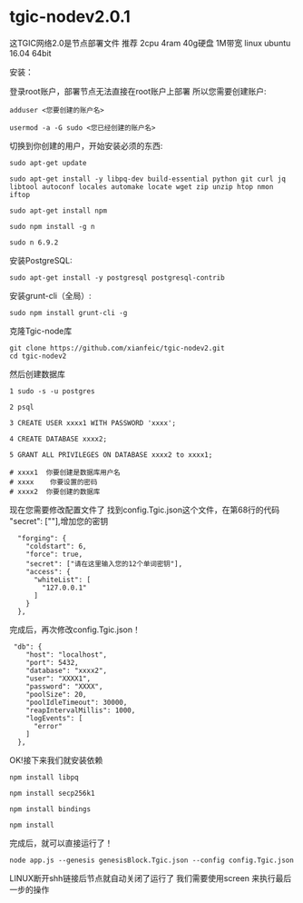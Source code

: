 # tgic-nodev2.0.1

这TGIC网络2.0是节点部署文件
推荐  2cpu 4ram 40g硬盘 1M带宽  linux ubuntu 16.04 64bit

安装：

登录root账户，部署节点无法直接在root账户上部署 所以您需要创建账户:

```
adduser <您要创建的账户名>

usermod -a -G sudo <您已经创建的账户名>
```

切换到你创建的用户，开始安装必须的东西:

```
sudo apt-get update 

sudo apt-get install -y libpq-dev build-essential python git curl jq libtool autoconf locales automake locate wget zip unzip htop nmon iftop

sudo apt-get install npm

sudo npm install -g n

sudo n 6.9.2
```

安装PostgreSQL:

```
sudo apt-get install -y postgresql postgresql-contrib

```

安装grunt-cli（全局）:

```
sudo npm install grunt-cli -g
```

克隆Tgic-node库

```
git clone https://github.com/xianfeic/tgic-nodev2.git
cd tgic-nodev2
```
  
然后创建数据库 
```
1 sudo -s -u postgres

2 psql

3 CREATE USER xxxx1 WITH PASSWORD 'xxxx';

4 CREATE DATABASE xxxx2;

5 GRANT ALL PRIVILEGES ON DATABASE xxxx2 to xxxx1;

# xxxx1  你要创建是数据库用户名
# xxxx    你要设置的密码
# xxxx2  你要创建的数据库

```

现在您需要修改配置文件了
找到config.Tgic.json这个文件，在第68行的代码 "secret": [""],增加您的密钥

```
  "forging": {
    "coldstart": 6,
    "force": true,
    "secret": ["请在这里输入您的12个单词密钥"],
    "access": {
      "whiteList": [
        "127.0.0.1"
      ]
    }
  },
```
完成后，再次修改config.Tgic.json！
```
 "db": {
    "host": "localhost",
    "port": 5432,
    "database": "xxxx2",
    "user": "XXXX1",
    "password": "XXXX",
    "poolSize": 20,
    "poolIdleTimeout": 30000,
    "reapIntervalMillis": 1000,
    "logEvents": [
      "error"
    ]
  },
```
OK!接下来我们就安装依赖

```
npm install libpq

npm install secp256k1

npm install bindings

npm install 
```
完成后，就可以直接运行了！

```
node app.js --genesis genesisBlock.Tgic.json --config config.Tgic.json
```
LINUX断开shh链接后节点就自动关闭了运行了
我们需要使用screen 来执行最后一步的操作
